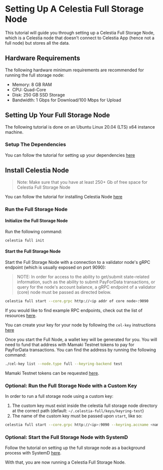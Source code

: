 # Setting Up A Celestia Full Storage Node

This tutorial will guide you through setting up a Celestia Full Storage Node, which is a Celestia node that doesn't connect to Celestia App (hence not a full node) but stores all the data.

## Hardware Requirements

The following hardware minimum requirements are recommended for running the full storage node:

* Memory: 8 GB RAM
* CPU: Quad-Core
* Disk: 250 GB SSD Storage
* Bandwidth: 1 Gbps for Download/100 Mbps for Upload

## Setting Up Your Full Storage Node

The following tutorial is done on an Ubuntu Linux 20.04 (LTS) x64 instance machine.

### Setup The Dependencies

You can follow the tutorial for setting up your dependencies [here](../developers/environment.md)

## Install Celestia Node

> Note: Make sure that you have at least 250+ Gb of free space for Celestia Full Storage Node

You can follow the tutorial for installing Celestia Node [here](../developers/celestia-node.md)

### Run the Full Storage Node

#### Initialize the Full Storage Node

Run the following command:

```sh
celestia full init
```

#### Start the Full Storage Node

Start the Full Storage Node with a connection to a validator node's gRPC endpoint (which is usually exposed on port 9090):

> NOTE: In order for access to the ability to get/submit state-related information, such as the ability to submit PayForData transactions, or query for the node's account balance, a gRPC endpoint of a validator (core) node must be passed as directed below.

```sh
celestia full start --core.grpc http://<ip addr of core node>:9090
```

If you would like to find example RPC endpoints, check out the list of resources [here](./mamaki-testnet.md#rpc-endpoints).

You can create your key for your node by following the `cel-key` instructions [here](./keys.md)

Once you start the Full Node, a wallet key will be generated for you. You will need to fund that address with Mamaki Testnet tokens to pay for PayForData transactions. You can find the address by running the following command:

```sh
./cel-key list --node.type full --keyring-backend test
```

Mamaki Testnet tokens can be requested [here](./mamaki-testnet.md#mamaki-testnet-faucet).

### Optional: Run the Full Storage Node with a Custom Key

In order to run a full storage node using a custom key:

1. The custom key must exist inside the celestia full storage node directory at the correct path (default: `~/.celestia-full/keys/keyring-test`)
2. The name of the custom key must be passed upon `start`, like so:

```sh
celestia full start --core.grpc http://<ip>:9090 --keyring.accname <name_of_custom_key>
```

### Optional: Start the Full Storage Node with SystemD

Follow the tutorial on setting up the full storage node as a background process with SystemD [here](./systemd.md#celestia-full-storage-node).

With that, you are now running a Celestia Full Storage Node.
